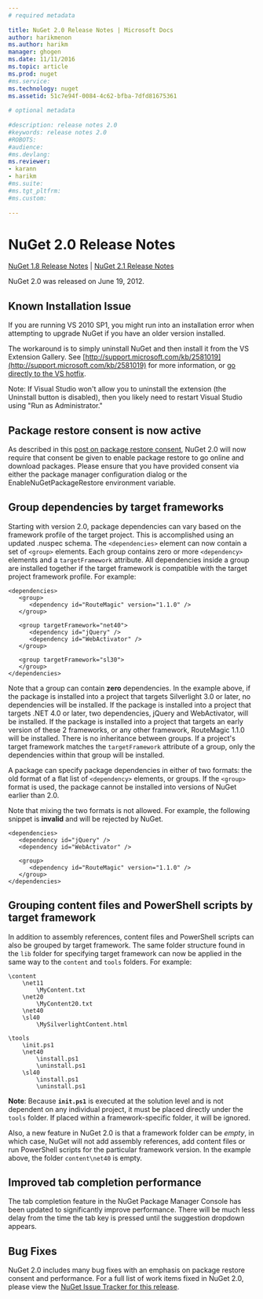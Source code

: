 ```yaml
--- 
# required metadata 
 
title: NuGet 2.0 Release Notes | Microsoft Docs 
author: harikmenon
ms.author: harikm 
manager: ghogen 
ms.date: 11/11/2016 
ms.topic: article 
ms.prod: nuget 
#ms.service: 
ms.technology: nuget 
ms.assetid: 51c7e94f-0084-4c62-bfba-7dfd81675361 
 
# optional metadata 
 
#description: release notes 2.0
#keywords: release notes 2.0
#ROBOTS: 
#audience: 
#ms.devlang: 
ms.reviewer:  
- karann 
- harikm 
#ms.suite:  
#ms.tgt_pltfrm: 
#ms.custom: 
 
--- 
```



# NuGet 2.0 Release Notes

[NuGet 1.8 Release Notes](../release-notes/nuget-1.8.md) | [NuGet 2.1 Release Notes](../release-notes/nuget-2.1.md)

NuGet 2.0 was released on June 19, 2012.

## Known Installation Issue
If you are running VS 2010 SP1, you might run into an installation error when attempting to upgrade 
NuGet if you have an older version installed.

The workaround is to simply uninstall NuGet and then install it from the VS Extension Gallery.  See
[http://support.microsoft.com/kb/2581019](http://support.microsoft.com/kb/2581019) for more information, or [go directly to the VS hotfix](http://bit.ly/vsixcertfix).

Note: If Visual Studio won't allow you to uninstall the extension (the Uninstall button is disabled),
then you likely need to restart Visual Studio using "Run as Administrator."

## Package restore consent is now active

As described in this [post on package restore consent](http://blog.nuget.org/20120518/package-restore-and-consent.html), NuGet 2.0 will now require that consent be given to enable package restore to go online and download packages. Please ensure that you have provided consent via either the package manager configuration dialog or the EnableNuGetPackageRestore environment variable.

## Group dependencies by target frameworks

Starting with version 2.0, package dependencies can vary based on the framework profile of the target project. This is accomplished using an updated .nuspec schema. The `<dependencies>` element can now contain a set of `<group>` elements. Each group contains zero or more `<dependency>` elements and a `targetFramework` attribute. All dependencies inside a group are installed together if the target framework is compatible with the target project framework profile. For example:

    <dependencies> 
       <group>
          <dependency id="RouteMagic" version="1.1.0" />
       </group>

       <group targetFramework="net40">
          <dependency id="jQuery" />
          <dependency id="WebActivator" />
       </group>
 
       <group targetFramework="sl30">
       </group>
    </dependencies>

Note that a group can contain **zero** dependencies. In the example above, if the package is installed into a project that targets Silverlight 3.0 or later, no dependencies will be installed. If the package is installed into a project that targets .NET 4.0 or later, two dependencies, jQuery and WebActivator, will be installed.  If the package is installed into a project that targets an early version of these 2 frameworks, or any other framework, RouteMagic 1.1.0 will be installed. There is no inheritance between groups. If a project's target framework matches the `targetFramework` attribute of a group, only the dependencies within that group will be installed.

A package can specify package dependencies in either of two formats: the old format of a flat list of `<dependency>` elements, or groups. If the `<group>` format is used, the package cannot be installed into versions of NuGet earlier than 2.0.

Note that mixing the two formats is not allowed. For example, the following snippet is **invalid** and will be rejected by NuGet.

    <dependencies> 
       <dependency id="jQuery" />
       <dependency id="WebActivator" />

       <group>
          <dependency id="RouteMagic" version="1.1.0" />
       </group>
    </dependencies>

## Grouping content files and PowerShell scripts by target framework

In addition to assembly references, content files and PowerShell scripts can also be grouped by target framework. The same folder structure found in the `lib` folder for specifying target framework can  now be applied in the same way to the `content` and `tools` folders. For example:

    \content
        \net11
            \MyContent.txt
        \net20
            \MyContent20.txt
        \net40
        \sl40
            \MySilverlightContent.html

    \tools
        \init.ps1
        \net40
            \install.ps1
            \uninstall.ps1
        \sl40
            \install.ps1
            \uninstall.ps1

**Note**: Because **`init.ps1`** is executed at the solution level and is not dependent on any individual project, it must be placed directly under the `tools` folder. If placed within a framework-specific folder, it will be ignored.

Also, a new feature in NuGet 2.0 is that a framework folder can be *empty*, in which case, NuGet will not add assembly references, add content files or run  PowerShell scripts for the particular framework version. In the example above, the folder `content\net40` is empty.

## Improved tab completion performance
The tab completion feature in the NuGet Package Manager Console has been updated to significantly improve performance. There will be much less delay from the time the tab key is pressed until the suggestion dropdown appears.

## Bug Fixes
NuGet 2.0 includes many bug fixes with an emphasis on package restore consent and performance. 
For a full list of work items fixed in NuGet 2.0, please view the [NuGet Issue Tracker for this release](http://nuget.codeplex.com/workitem/list/advanced?keyword=&status=Closed&type=All&priority=All&release=NuGet%202.0&assignedTo=All&component=All&sortField=Votes&sortDirection=Descending&page=0).
